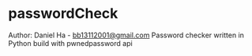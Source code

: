 # passwordCheck
Author: Daniel Ha - bb13112001@gmail.com
Password checker written in Python build with pwnedpassword api
